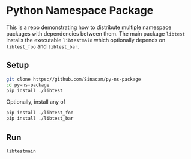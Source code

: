 # Python Namespace Package
This is a repo demonstrating how to distribute multiple namespace packages with dependencies between them.
The main package `libtest` installs the executable `libtestmain` which optionally depends on `libtest_foo` and `libtest_bar`.

## Setup
```bash
git clone https://github.com/Sinacam/py-ns-package
cd py-ns-package
pip install ./libtest
```

Optionally, install any of
```bash
pip install ./libtest_foo
pip install ./libtest_bar
```

## Run
```bash
libtestmain
```